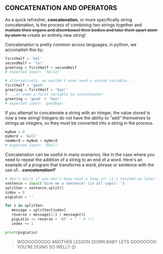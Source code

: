 ## CONCATENATION AND OPERATORS
As a quick refresher, **concatenation**, or more specifically string concatenation, is the process of combining two strings together and ~~mutilate their organs and disembowel their bodies and take them apart atom by atom to~~ create an entirely new string! 

Concatenation is pretty common across languages; in python, we accomplish this by:
``` python
firstHalf = 'hel'
secondHalf = 'lo!'
greeting = firstHalf + secondHalf
# expected input: 'hello!'

# alternatively, we wouldn't even need a second variable...
firstHalf = 'good'
greeting = firstHalf + 'bye!'
# ...or even a first variable to concatenate!
greeting = 'good' + 'bye!'
# expected input: 'goodbye!'
```
If you attempt to concatenate a string with an integer, the value stored is now a new string! Integers do not have the ability to "add" themselves to strings as integers, so they must be converted into a string in the process.
``` python
myNum = 8
myWord = 'ball'
newWord = myNum + myWord
# expected input: '8ball'
```
Concatenation can be useful in many scenarios, like in the case where you need to repeat the addition of a string to an end of a word. Here's an example of a program that transforms a word, phrase or sentence with the use of... *__concatenation!!__*
``` python
# don't worry if you don't know what a loop is! it's touched on later in the tutorials :)
sentence = input('Give me a sentence! (in all caps): ')
splitSen = sentence.split()
index = 0 
pigLatin = ''

for i in splitSen:
   message = splitSen[index]
   reverse = message[1:] + message[0]
   pigLatin += reverse + 'AY' + ' ' # !!!
   index += 1

print(pigLatin)
```
> WOOOOOOOOO ANOTHER LESSON DOWN BABY LETS GOOOOOOO YOU'RE DOING SO WELL!! 😊
